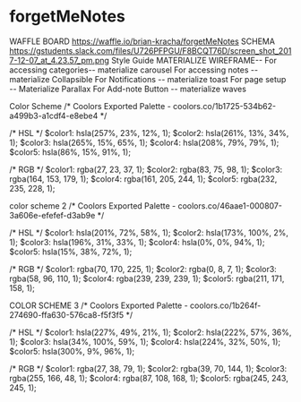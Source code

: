 # forgetMeNotes
WAFFLE BOARD
https://waffle.io/brian-kracha/forgetMeNotes
  SCHEMA
https://gstudents.slack.com/files/U726PFPGU/F8BCQT76D/screen_shot_2017-12-07_at_4.23.57_pm.png
Style Guide
MATERIALIZE WIREFRAME--
For accessing categories-- materialize carousel
For accessing notes -- materialize Collapsible
For Notifications -- materialize toast
For page setup -- Materialize Parallax
For Add-note Button -- materialize waves

Color Scheme
/* Coolors Exported Palette - coolors.co/1b1725-534b62-a499b3-a1cdf4-e8ebe4 */

/* HSL */
$color1: hsla(257%, 23%, 12%, 1);
$color2: hsla(261%, 13%, 34%, 1);
$color3: hsla(265%, 15%, 65%, 1);
$color4: hsla(208%, 79%, 79%, 1);
$color5: hsla(86%, 15%, 91%, 1);

/* RGB */
$color1: rgba(27, 23, 37, 1);
$color2: rgba(83, 75, 98, 1);
$color3: rgba(164, 153, 179, 1);
$color4: rgba(161, 205, 244, 1);
$color5: rgba(232, 235, 228, 1);

color scheme 2
/* Coolors Exported Palette - coolors.co/46aae1-000807-3a606e-efefef-d3ab9e */

/* HSL */
$color1: hsla(201%, 72%, 58%, 1);
$color2: hsla(173%, 100%, 2%, 1);
$color3: hsla(196%, 31%, 33%, 1);
$color4: hsla(0%, 0%, 94%, 1);
$color5: hsla(15%, 38%, 72%, 1);

/* RGB */
$color1: rgba(70, 170, 225, 1);
$color2: rgba(0, 8, 7, 1);
$color3: rgba(58, 96, 110, 1);
$color4: rgba(239, 239, 239, 1);
$color5: rgba(211, 171, 158, 1);

COLOR SCHEME 3
/* Coolors Exported Palette - coolors.co/1b264f-274690-ffa630-576ca8-f5f3f5 */

/* HSL */
$color1: hsla(227%, 49%, 21%, 1);
$color2: hsla(222%, 57%, 36%, 1);
$color3: hsla(34%, 100%, 59%, 1);
$color4: hsla(224%, 32%, 50%, 1);
$color5: hsla(300%, 9%, 96%, 1);

/* RGB */
$color1: rgba(27, 38, 79, 1);
$color2: rgba(39, 70, 144, 1);
$color3: rgba(255, 166, 48, 1);
$color4: rgba(87, 108, 168, 1);
$color5: rgba(245, 243, 245, 1);
